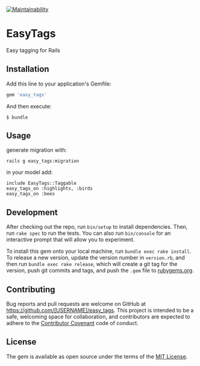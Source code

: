 [![Maintainability](https://api.codeclimate.com/v1/badges/5c35fe854f8cbd3f1209/maintainability)](https://codeclimate.com/github/iiwo/easy_tags/maintainability)

# EasyTags

Easy tagging for Rails

## Installation

Add this line to your application's Gemfile:

```ruby
gem 'easy_tags'
```

And then execute:

    $ bundle


## Usage

generate migration with:
```
rails g easy_tags:migration
```

in your model add:

```
include EasyTags::Taggable
easy_tags_on :highlights, :birds
easy_tags_on :bees
```

## Development

After checking out the repo, run `bin/setup` to install dependencies. Then, run `rake spec` to run the tests. You can also run `bin/console` for an interactive prompt that will allow you to experiment.

To install this gem onto your local machine, run `bundle exec rake install`. To release a new version, update the version number in `version.rb`, and then run `bundle exec rake release`, which will create a git tag for the version, push git commits and tags, and push the `.gem` file to [rubygems.org](https://rubygems.org).

## Contributing

Bug reports and pull requests are welcome on GitHub at https://github.com/[USERNAME]/easy_tags. This project is intended to be a safe, welcoming space for collaboration, and contributors are expected to adhere to the [Contributor Covenant](http://contributor-covenant.org) code of conduct.

## License

The gem is available as open source under the terms of the [MIT License](https://opensource.org/licenses/MIT).
